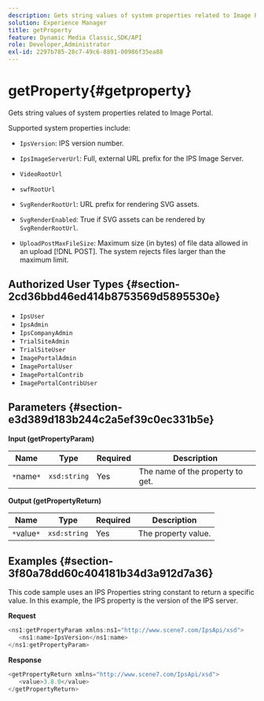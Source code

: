 ```yaml
---
description: Gets string values of system properties related to Image Portal.
solution: Experience Manager
title: getProperty
feature: Dynamic Media Classic,SDK/API
role: Developer,Administrator
exl-id: 2297b785-28c7-49c6-8891-00986f35ea88
---
```

# getProperty{#getproperty}

Gets string values of system properties related to Image Portal.

 Supported system properties include:

* `IpsVersion`: IPS version number. 
* `IpsImageServerUrl`: Full, external URL prefix for the IPS Image Server. 
* `VideoRootUrl` 
* `swfRootUrl` 
* `SvgRenderRootUrl`: URL prefix for rendering SVG assets. 
* `SvgRenderEnabled`: True if SVG assets can be rendered by `SvgRenderRootUrl`. 

* `UploadPostMaxFileSize`: Maximum size (in bytes) of file data allowed in an upload [!DNL POST]. The system rejects files larger than the maximum limit.

## Authorized User Types {#section-2cd36bbd46ed414b8753569d5895530e}

* `IpsUser` 
* `IpsAdmin` 
* `IpsCompanyAdmin` 
* `TrialSiteAdmin` 
* `TrialSiteUser` 
* `ImagePortalAdmin` 
* `ImagePortalUser` 
* `ImagePortalContrib` 
* `ImagePortalContribUser`

## Parameters {#section-e3d389d183b244c2a5ef39c0ec331b5e}

**Input (getPropertyParam)** 

|  Name  | Type  | Required  | Description  |
|---|---|---|---|
|  `*`name`*`  | `xsd:string`  | Yes  | The name of the property to get.  |

**Output (getPropertyReturn)** 

|  Name  | Type  | Required  | Description  |
|---|---|---|---|
|  `*`value`*`  | `xsd:string`  | Yes  | The property value.  |

## Examples {#section-3f80a78dd60c404181b34d3a912d7a36}

This code sample uses an IPS Properties string constant to return a specific value. In this example, the IPS property is the version of the IPS server.

**Request** 

```java
<ns1:getPropertyParam xmlns:ns1="http://www.scene7.com/IpsApi/xsd">
   <ns1:name>IpsVersion</ns1:name>
</ns1:getPropertyParam>
```

**Response** 

```java
<getPropertyReturn xmlns="http://www.scene7.com/IpsApi/xsd">
   <value>3.8.0</value>
</getPropertyReturn>
```
